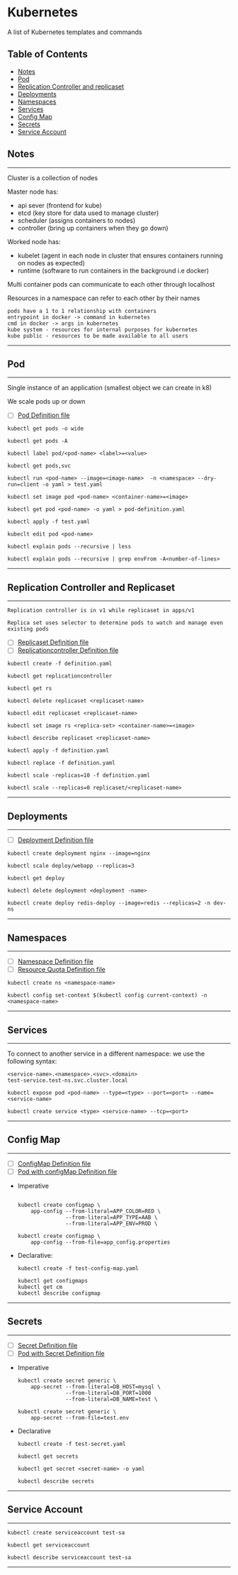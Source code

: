 # Kubernetes 

A list of Kubernetes templates and commands

## Table of Contents

- [Notes](#notes)
- [Pod](#pod)
- [Replication Controller and replicaset](#replication-controller-and-replicaset)
- [Deployments](#deployments)
- [Namespaces](#namespaces)
- [Services](#services)
- [Config Map](#config-map)
- [Secrets](#secrets)
- [Service Account](#service-account)

## Notes

---

Cluster is a collection of nodes

Master node has:

- api sever (frontend for kube)
- etcd (key store for data used to manage cluster)
- scheduler (assigns containers to nodes)
- controller (bring up containers when they go down)

Worked node has:

- kubelet (agent in each node in cluster that ensures containers running on nodes as expected)
- runtime (software to run containers in the background i.e docker)

Multi container pods can communicate to each other through localhost

Resources in a namespace can refer to each other by their names

```
pods have a 1 to 1 relationship with containers
entrypoint in docker -> command in kubernetes
cmd in docker -> args in kubernetes
kube system - resources for internal purposes for kubernetes
kube public - resources to be made available to all users
```

---

## Pod

---

Single instance of an application (smallest object we can create in k8)

We scale pods up or down

- [ ] [Pod Definition file](definition-files/deployment.yaml)

```console
kubectl get pods -o wide
```

```console
kubectl get pods -A
```

```console
kubectl label pod/<pod-name> <label>=<value>
```

```console
kubectl get pods,svc
```

```console
kubectl run <pod-name> --image=<image-name>  -n <namespace> --dry-run=client -o yaml > test.yaml
```

```console
kubectl set image pod <pod-name> <container-name>=<image>
```

```console
kubectl get pod <pod-name> -o yaml > pod-definition.yaml
```

```console
kubectl apply -f test.yaml
```

```console
kubeclt edit pod <pod-name>
```

```console
kubectl explain pods --recursive | less
```

```console
kubectl explain pods --recursive | grep envFrom -A<number-of-lines>
```

---

## Replication Controller and Replicaset

---

```
Replication controller is in v1 while replicaset in apps/v1

Replica set uses selector to determine pods to watch and manage even existing pods

```
- [ ] [Replicaset Definition file ](definition-files/replicaset.yaml)
- [ ] [Replicationcontroller Definition file](definition-files/replicationcontroller.yaml)

```console
kubectl create -f definition.yaml
```

```console
kubectl get replicationcontroller
```

```console
kubectl get rs
```

```console
kubectl delete replicaset <replicaset-name>
```

```console
kubectl edit replicaset <replicaset-name>
```

```console
kubectl set image rs <replica-set> <container-name>=<image>

```

```console
kubectl describe replicaset <replicaset-name>
```

```console
kubectl apply -f definition.yaml
```

```console
kubectl replace -f definition.yaml
```

```console
kubectl scale -replicas=10 -f definition.yaml
```

```console
kubectl scale --replicas=0 replicaset/<replicaset-name>
```

---

## Deployments

---

- [ ] [Deployment Definition file ](definition-files/deployment.yaml)

```console
kubectl create deployment nginx --image=nginx
```

```console
kubectl scale deploy/webapp --replicas=3
```

```console
kubectl get deploy
```

```console
kubectl delete deployment <deployment -name>
```

```console
kubectl create deploy redis-deploy --image=redis --replicas=2 -n dev-ns
```

---

## Namespaces

---

- [ ] [Namespace Definition file ](definition-files/namespace.yaml)
- [ ] [Resource Quota Definition file](definition-files/resourcequota.yaml)
```console
kubectl create ns <namespace-name>
```

```console
kubectl config set-context $(kubectl config current-context) -n <namespace-name>
```

---

## Services

---

To connect to another service in a different namespace: we use the following syntax:

```
<service-name>.<namespace>.<svc>.<domain>
test-service.test-ns.svc.cluster.local

```

```console
kubectl expose pod <pod-name> --type=<type> --port=<port> --name=<service-name>
```

```console
kubectl create service <type> <service-name> --tcp=<port>
```

---

## Config Map

---

- [ ] [ConfigMap Definition file ](definition-files/configmap.yaml)
- [ ] [Pod with configMap Definition file](definition-files/configmap-pod.yaml)

- Imperative

  ```console

  kubectl create configmap \
      app-config --from-literal=APP_COLOR=RED \
                 --from-literal=APP_TYPE=AAB \
                 --from-literal=APP_ENV=PROD \
  ```

  ```console
  kubectl create configmap \
      app-config --from-file=app_config.properties
  ```

- Declarative:

  ```console
  kubectl create -f test-config-map.yaml
  ```

  ```console
  kubectl get configmaps
  kubectl get cm
  kubectl describe configmap
  ```

---

## Secrets

---

- [ ] [Secret Definition file ](definition-files/secret.yaml)
- [ ] [Pod with Secret Definition file](definition-files/secret-pod.yaml)

- Imperative

  ```console
  kubectl create secret generic \
      app-secret --from-literal=DB_HOST=mysql \
                 --from-literal=DB_PORT=1000
                 --from-literal=DB_NAME=test \
  ```

  ```console
  kubectl create secret generic \
      app-secret --from-file=test.env
  ```

- Declarative

  ```console
  kubectl create -f test-secret.yaml
  ```

  ```console
  kubectl get secrets
  ```

  ```console
  kubectl get secret <secret-name> -o yaml
  ```

  ```console
  kubectl describe secrets
  ```

---

## Service Account

---

```console
kubectl create serviceaccount test-sa
```

```console
kubectl get serviceaccount
```

```console
kubectl describe serviceaccount test-sa
```

---
